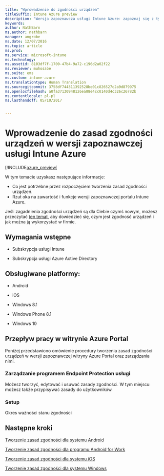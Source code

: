 ```yaml
---
title: "Wprowadzenie do zgodności urządzeń"
titleSuffix: Intune Azure preview
description: "Wersja zapoznawcza usługi Intune Azure: zapoznaj się z tym tematem, aby poznać wymagania wstępne, jakie należy spełnić, aby móc tworzyć zasady zgodności w usłudze Microsoft Intune"
keywords: 
author: NathBarn
ms.author: nathbarn
manager: angrobe
ms.date: 12/07/2016
ms.topic: article
ms.prod: 
ms.service: microsoft-intune
ms.technology: 
ms.assetid: 8103df7f-1700-47b4-9a72-c196d2a02f22
ms.reviewer: muhosabe
ms.suite: ems
ms.custom: intune-azure
ms.translationtype: Human Translation
ms.sourcegitcommit: 3758df744311392528be01c826527c2a9d879975
ms.openlocfilehash: a0fa37130948126ea08e4cc0140d4c326c26782b
ms.contentlocale: pl-pl
ms.lasthandoff: 05/10/2017


---
```


# <a name="get-started-with-device-compliance-in-intune-azure-preview"></a>Wprowadzenie do zasad zgodności urządzeń w wersji zapoznawczej usługi Intune Azure


[!INCLUDE[azure_preview](../includes/azure_preview.md)]

W tym temacie uzyskasz następujące informacje: 

- Co jest potrzebne przez rozpoczęciem tworzenia zasad zgodności urządzeń.
- Rzut oka na zawartość i funkcje wersji zapoznawczej portalu Intune Azure. 

Jeśli zagadnienia zgodności urządzeń są dla Ciebie czymś nowym, możesz przeczytać [ten temat](what-is-device-compliance.md), aby dowiedzieć się, czym jest zgodność urządzeń i jak można ją wykorzystać w firmie.

##  <a name="pre-requisites"></a>Wymagania wstępne

-   Subskrypcja usługi Intune

-   Subskrypcja usługi Azure Active Directory

##  <a name="supported-platforms"></a>Obsługiwane platformy:

-   Android

-   iOS

-   Windows 8.1

-   Windows Phone 8.1

-   Windows 10

##  <a name="azure-portal-workflow"></a>Przepływ pracy w witrynie Azure Portal

Poniżej przedstawiono omówienie procedury tworzenia zasad zgodności urządzeń w wersji zapoznawczej witryny Azure Portal oraz zarządzania nimi.

<!---### Overview

When you choose the **Set device compliance** workload, the blade opens with an  **Overview** section that displays a summary view of your compliance policies that you have created and the status of the devices they have been applied to. If you
don’t have any policies configured yet, the overview will just include the various reports but with no data.--->

### <a name="manage"></a>Zarządzanie programem Endpoint Protection usługi

Możesz tworzyć, edytować i usuwać zasady zgodności. W tym miejscu możesz także przypisywać zasady do użytkowników.

<!---### Monitor

This section is a detailed view of what you see in the **Overview**. A list of all the reports are displayed in this section and you can interactively drill down through each of these reports.--->

### <a name="setup"></a>Setup

Okres ważności stanu zgodności

##  <a name="next-steps"></a>Następne kroki
[Tworzenie zasad zgodności dla systemu Android](create-a-compliance-policy-for-android.md)

[Tworzenie zasad zgodności dla programu Android for Work](create-a-compliance-policy-for-android-for-work.md)

[Tworzenie zasad zgodności dla systemu iOS](create-a-compliance-policy-for-ios.md)

[Tworzenie zasad zgodności dla systemu Windows](create-a-compliance-policy-for-windows.md)

